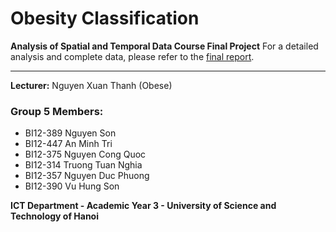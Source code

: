 # Obesity Classification 
**Analysis of Spatial and Temporal Data Course Final Project**
For a detailed analysis and complete data, please refer to the [final report](github.com/Xernnn/Obesity-Classification/blob/main/Group%205%20Spatial.pdf).

---

**Lecturer:** Nguyen Xuan Thanh (Obese)

### Group 5 Members:
- BI12-389 Nguyen Son
- BI12-447 An Minh Tri
- BI12-375 Nguyen Cong Quoc
- BI12-314 Truong Tuan Nghia
- BI12-357 Nguyen Duc Phuong
- BI12-390 Vu Hung Son

**ICT Department - Academic Year 3 - University of Science and Technology of Hanoi**

